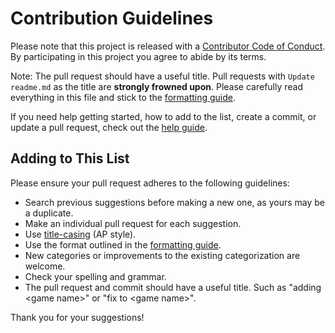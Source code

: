 # Contribution Guidelines

Please note that this project is released with a [Contributor Code of Conduct](code-of-conduct.md). By participating in this project you agree to abide by its terms.

Note: The pull request should have a useful title. Pull requests with `Update readme.md` as the title are **strongly frowned upon**. Please carefully read everything in this file and stick to the [formatting guide][formatting-guide].

If you need help getting started, how to add to the list, create a commit, or update a pull request, check out the [help guide][help-guide].

## Adding to This List

Please ensure your pull request adheres to the following guidelines:

- Search previous suggestions before making a new one, as yours may be a duplicate.
- Make an individual pull request for each suggestion.
- Use [title-casing](http://titlecapitalization.com) (AP style).
- Use the format outlined in the [formatting guide][formatting-guide].
- New categories or improvements to the existing categorization are welcome.
- Check your spelling and grammar.
- The pull request and commit should have a useful title. Such as "adding &lt;game name&gt;" or "fix to &lt;game name&gt;".

Thank you for your suggestions!

[everything-is-awesome]: assets/images/everything-is-awesome.jpg
[awesome-list-src]: https://github.com/sindresorhus/awesome
[formatting-guide]: formatting.md
[help-guide]: help.md
